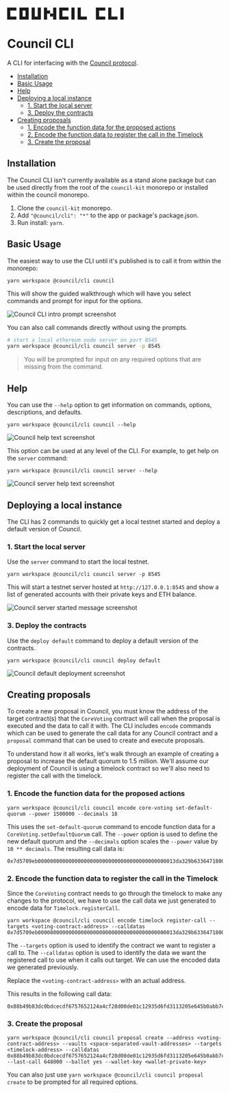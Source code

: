 ```
█▀▀ █▀█ █ █ █▄ █ █▀▀ █ █     █▀▀ █   █
█▄▄ █▄█ █▄█ █ ▀█ █▄▄ █ █▄▄   █▄▄ █▄▄ █
```

# Council CLI

A CLI for interfacing with the [Council
protocol](https://github.com/delvtech/council).

- [Installation](#installation)
- [Basic Usage](#basic-usage)
- [Help](#help)
- [Deploying a local instance](#deploying-a-local-instance)
  - [1. Start the local server](#1-start-the-local-server)
  - [3. Deploy the contracts](#3-deploy-the-contracts)
- [Creating proposals](#creating-proposals)
  - [1. Encode the function data for the proposed actions](#1-encode-the-function-data-for-the-proposed-actions)
  - [2. Encode the function data to register the call in the Timelock](#2-encode-the-function-data-to-register-the-call-in-the-timelock)
  - [3. Create the proposal](#3-create-the-proposal)

## Installation

The Council CLI isn't currently available as a stand alone package but can be
used directly from the root of the `council-kit` monorepo or installed within the council monorepo.

1. Clone the `council-kit` monorepo.
2. Add `"@council/cli": "*"` to the app or package's package.json.
3. Run install: `yarn`.

## Basic Usage

The easiest way to use the CLI until it's published is to call it from
within the monorepo:

```
yarn workspace @council/cli council
```

This will show the guided walkthrough which will have you select commands and
prompt for input for the options.

![Council CLI intro prompt screenshot](docs/intro-prompt.png)

You can also call commands directly without using the prompts.

```sh
# start a local ethereum node server on port 8545
yarn workspace @council/cli council server -p 8545
```

> You will be prompted for input on any required options that are missing from the command.

## Help

You can use the `--help` option to get information on commands, options,
descriptions, and defaults.

```
yarn workspace @council/cli council --help
```

![Council help text screenshot](docs/council-help.png)

This option can be used at any level of the CLI. For example, to get help on the
`server` command:

```
yarn workspace @council/cli council server --help
```

![Council server help text screenshot](docs/council-server-help.png)

## Deploying a local instance

The CLI has 2 commands to quickly get a local testnet started and deploy a default version of Council.

### 1. Start the local server

Use the `server` command to start the local testnet.

```
yarn workspace @council/cli council server -p 8545
```

This will start a testnet server hosted at `http://127.0.0.1:8545` and show a list of generated accounts with their private keys and ETH balance.

![Council server started message screenshot](docs/council-server.png)

### 3. Deploy the contracts

Use the `deploy default` command to deploy a default version of the contracts.

```
yarn workspace @council/cli council deploy default
```

![Council default deployment screenshot](docs/council-deploy-default.png)

## Creating proposals

To create a new proposal in Council, you must know the address of the target
contract(s) that the `CoreVoting` contract will call when the proposal is
executed and the data to call it with. The CLI includes `encode` commands which
can be used to generate the call data for any Council contract and a `proposal` command that can be used
to create and execute proposals.

To understand how it all works, let's walk through an example of creating a
proposal to increase the default quorum to 1.5 million. We'll assume our
deployment of Council is using a timelock contract so we'll also need to
register the call with the timelock.

### 1. Encode the function data for the proposed actions

```
yarn workspace @council/cli council encode core-voting set-default-quorum --power 1500000 --decimals 18
```

This uses the `set-default-quorum` command to encode function data for a
`CoreVoting.setDefaultQuorum` call. The `--power` option is used to define the
new default quorum and the `--decimals` option scales the `--power` value by `10
** decimals`. The resulting call data is:

```
0x7d5709eb000000000000000000000000000000000000000000013da329b6336471800000
```

### 2. Encode the function data to register the call in the Timelock

Since the `CoreVoting` contract needs to go through the timelock to make
any changes to the protocol, we have to use the call data we just generated to encode data for
`Timelock.registerCall`.

```
yarn workspace @council/cli council encode timelock register-call --targets <voting-contract-address> --calldatas 0x7d5709eb000000000000000000000000000000000000000000013da329b6336471800000
```

The `--targets` option is used to identify the contract we want to register a
call to. The `--calldatas` option is used to identify the data we want the
registered call to use when it calls out target. We can use the encoded data we
generated previously.

Replace the `<voting-contract-address>` with an actual address.

This results in the following call data:

```
0x88b49b83dc0bdcecdf6757652124a4cf28d00de01c12935d6fd3113205e645b0abb7cf28
```

### 3. Create the proposal

```
yarn workspace @council/cli council proposal create --address <voting-contract-address> --vaults <space-separated-vault-addresses> --targets <timelock-address> --calldatas 0x88b49b83dc0bdcecdf6757652124a4cf28d00de01c12935d6fd3113205e645b0abb7cf28 --last-call 648000 --ballot yes --wallet-key <wallet-private-key>
```

You can also just use `yarn workspace @council/cli council proposal create` to be prompted for all required options.